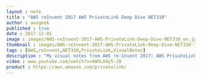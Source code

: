 ```yaml
---
layout : note
title : "AWS reInvent 2017 AWS PrivateLink Deep Dive NET310"
author : awsgeek
published : true
date : 2017-12-01
image : images/AWS-reInvent-2017-AWS-PrivateLink-Deep-Dive-NET310_en.jpg
thumbnail : images/AWS-reInvent-2017-AWS-PrivateLink-Deep-Dive-NET310-thumbnail_en.jpg
tags : [AWS,reInvent,NET310,PrivateLink,VisualNotes]
description : "My visual notes from AWS re:Invent 2017: AWS PrivateLink Deep Dive"
video : www.youtube.com/watch?v=8WhLO4y5-J0
product : https://aws.amazon.com/privatelink/
---
```

